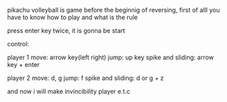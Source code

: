 pikachu volleyball is game
before the beginnig of reversing, first of alll you have to know how to play and what is the rule


press enter key twice, it is gonna be start

control:

player 1
move: arrow key(left right)
jump: up key
spike and sliding: arrow key + enter

player 2
move: d, g
jump: f
spike and sliding: d or g + z



and now i will make invincibility player e.t.c
